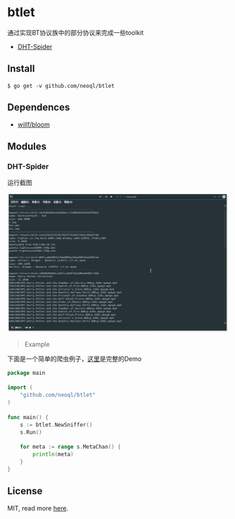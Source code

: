 # btlet

通过实现BT协议族中的部分协议来完成一些toolkit

* [DHT-Spider](#DHT-Spider)

## Install

```
$ go get -v github.com/neoql/btlet
```

## Dependences

* [willf/bloom](https://github.com/willf/bloom)

## Modules

### DHT-Spider

运行截图

![](./screenshot/btsniffer.png)

> Example

下面是一个简单的爬虫例子，[这里](./example/btsniffer)是完整的Demo

```go
package main

import (
    "github.com/neoql/btlet"
)

func main() {
    s := btlet.NewSniffer()
    s.Run()
    
    for meta := range s.MetaChan() {
        println(meta)
    }
}
```

## License

MIT, read more [here](./LICENSE).
